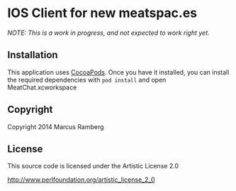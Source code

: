 # IOS Client for new meatspac.es

_NOTE: This is a work in progress, and not expected to work right yet._

## Installation

This application uses 
[CocoaPods](http://guides.cocoapods.org/using/getting-started.html). Once you 
have it installed, you can install the required dependencies with `pod install` 
and open MeatChat.xcworkspace

## Copyright

Copyright 2014 Marcus Ramberg

## License

This source code is licensed under the Artistic License 2.0

http://www.perlfoundation.org/artistic_license_2_0
